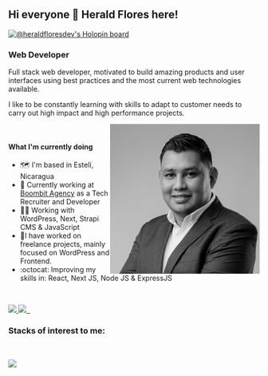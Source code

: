 ## Hi everyone 👋 Herald Flores here!

[![@heraldfloresdev's Holopin board](https://holopin.me/heraldfloresdev)](https://holopin.io/@heraldfloresdev)

### Web Developer

Full stack web developer, motivated to build amazing products and user
interfaces using best practices and the most current web technologies available.

I like to be constantly learning with skills to adapt to customer needs to carry
out high impact and high performance projects.

<img align="right" alt="Herald Flores" src="./assets/hd-2024.jpg" width="300px" />

<br />

#### What I'm currently doing

- 🗺️ I'm based in Estelí, Nicaragua
- 🚀 Currently working at [Boombit Agency](http://boombit.agency) as a Tech
  Recruiter and Developer<br />
- 👨‍💻 Working with WordPress, Next, Strapi CMS & JavaScript <br />
- 🤝I have worked on freelance projects, mainly focused on WordPress and
  Frontend. <br />
- :octocat: Improving my skills in: React, Next JS, Node JS & ExpressJS <br />

<br/>

<p align="left" dir="auto">
  <a aria-label="LinkedIn Herald Flores" href="https://www.linkedin.com/in/herald-flores-dev/" rel="nofollow">
    <img src="https://img.shields.io/badge/linkedin-%230077B5.svg?style=for-the-badge&logo=linkedin&logoColor=white">
  </a>
  <a aria-label="FreecodeCamp Herald Flores" href="https://www.freecodecamp.org/heraldFlores" rel="nofollow">
    <img src="https://img.shields.io/badge/Freecodecamp-%23123.svg?&style=for-the-badge&logo=freecodecamp&logoColor=green">
  </a>
  <a aria-label="Hacker Rank Herald Flores" href="https://www.hackerrank.com/heraldflores95">
    <img alt="" src="https://img.shields.io/badge/-Hackerrank-2EC866?style=for-the-badge&logo=HackerRank&logoColor=white">
  </a>
  <a aria-label="Gmail Herald Flores" href="mailto:heraldflores95@gmail.com">
    <img alt="" src="https://img.shields.io/badge/Gmail-D14836?style=for-the-badge&logo=gmail&logoColor=white">
  </a>
</p>

### Stacks of interest to me:

<br />
<p align="left">
  <a href="https://skillicons.dev">
    <img src="https://skillicons.dev/icons?i=html,css,javascript,astro,vite,react,nextjs,nodejs,ts,express,graphql,php,wordpress,tailwindcss,git,github,md,mongodb,mysql,netlify,figma&theme=dark&perline=7" />
  </a>
</p>
